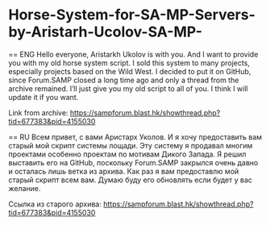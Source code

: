 # Horse-System-for-SA-MP-Servers-by-Aristarh-Ucolov-SA-MP-

== ENG 
Hello everyone, Aristarkh Ukolov is with you.
And I want to provide you with my old horse system script. I sold this system to many projects, especially projects based on the Wild West.
I decided to put it on GitHub, since Forum.SAMP closed a long time ago and only a thread from the archive remained.
I’ll just give you my old script to all of you.
I think I will update it if you want.

Link from archive: https://sampforum.blast.hk/showthread.php?tid=677383&pid=4155030

== RU
Всем привет, с вами Аристарх Уколов.
И я хочу предоставить вам старый мой скрипт системы лощади. Эту систему я продавал многим проектами особенно проектам по мотивам Дикого Запада.
Я решил выставить его на GitHub, поскольку Forum.SAMP закрылся очень давно и осталась лишь ветка из архива.
Как раз я вам предоставлю мой старый скрипт всем вам.
Думаю буду его обновлять если будет у вас желание.

Ссылка из старого архива: https://sampforum.blast.hk/showthread.php?tid=677383&pid=4155030
